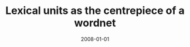 ---
# Documentation: https://wowchemy.com/docs/managing-content/

title: Lexical units as the centrepiece of a wordnet
subtitle: ''
summary: ''
authors:
- Magdalena Derwojedowa
- Stanisław Szpakowicz
- Magdalena Zawisławska
- piasecki
tags: []
categories: []
date: '2008-01-01'
lastmod: 2022-10-07T05:10:00Z
featured: false
draft: false

# Featured image
# To use, add an image named `featured.jpg/png` to your page's folder.
# Focal points: Smart, Center, TopLeft, Top, TopRight, Left, Right, BottomLeft, Bottom, BottomRight.
image:
  caption: ''
  focal_point: ''
  preview_only: false

# Projects (optional).
#   Associate this post with one or more of your projects.
#   Simply enter your project's folder or file name without extension.
#   E.g. `projects = ["internal-project"]` references `content/project/deep-learning/index.md`.
#   Otherwise, set `projects = []`.
projects: []
publishDate: '2022-10-07T05:09:59.303928Z'
publication_types:
- '1'
abstract: ''
publication: "*Intelligent Information Systems XVI : proceedings of the International\
  \ IIS '08 Conference, Zakopane, Poland, June 16-18, 2008*"
---